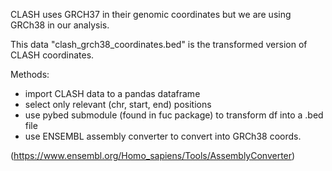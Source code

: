 CLASH uses GRCH37 in their genomic coordinates but we are using GRCh38 in our analysis. 

This data "clash_grch38_coordinates.bed" is the transformed version of CLASH coordinates.

Methods:

- import CLASH data to a pandas dataframe
- select only relevant (chr, start, end) positions
- use pybed submodule (found in fuc package) to transform df into a .bed file
- use ENSEMBL assembly converter to convert into GRCh38 coords.

(https://www.ensembl.org/Homo_sapiens/Tools/AssemblyConverter)